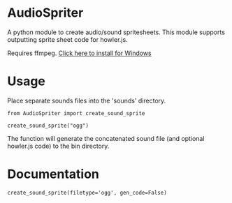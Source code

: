 # AudioSpriter
A python module to create audio/sound spritesheets. This module supports outputting sprite sheet code for howler.js.

Requires ffmpeg. [Click here to install for Windows](http://www.wikihow.com/Install-FFmpeg-on-Windows)

# Usage
Place separate sounds files into the 'sounds' directory.

```
from AudioSpriter import create_sound_sprite

create_sound_sprite("ogg")
```

The function will generate the concatenated sound file (and optional howler.js code) to the bin directory.

# Documentation
```
create_sound_sprite(filetype='ogg', gen_code=False)
```
